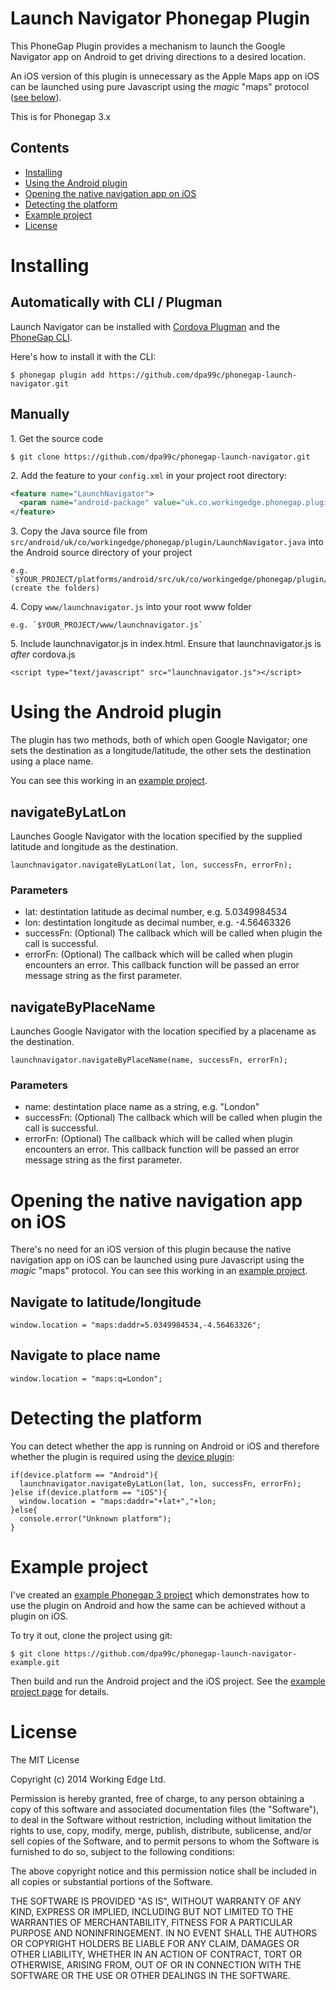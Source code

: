 Launch Navigator Phonegap Plugin
=================================

This PhoneGap Plugin provides a mechanism to launch the Google Navigator app on Android to get driving directions to a desired location. 

An iOS version of this plugin is unnecessary as the Apple Maps app on iOS can be launched using pure Javascript using the *magic* "maps" protocol ([see below](#opening)).

This is for Phonegap 3.x

## Contents

* [Installing](#installing)
* [Using the Android plugin](#using-the-android-plugin)
* [Opening the native navigation app on iOS](#opening-the-native-navigation-app-on-ios)
* [Detecting the platform](#detecting-the-platform)
* [Example project](#example-project)
* [License](#license)
 
# Installing

## Automatically with CLI / Plugman
Launch Navigator can be installed with [Cordova Plugman](https://github.com/apache/cordova-plugman) and the [PhoneGap CLI](http://docs.phonegap.com/en/edge/guide_cli_index.md.html).

Here's how to install it with the CLI:


```
$ phonegap plugin add https://github.com/dpa99c/phonegap-launch-navigator.git
```

## Manually


1\. Get the source code
```
$ git clone https://github.com/dpa99c/phonegap-launch-navigator.git

```

2\. Add the feature to your `config.xml` in your project root directory:
```xml
<feature name="LaunchNavigator">
  <param name="android-package" value="uk.co.workingedge.phonegap.plugin.LaunchNavigator" />
</feature>
```

3\. Copy the Java source file from `src/android/uk/co/workingedge/phonegap/plugin/LaunchNavigator.java` into the Android source directory of your project 
    
    e.g. `$YOUR_PROJECT/platforms/android/src/uk/co/workingedge/phonegap/plugin/LaunchNavigator.java` (create the folders)
 

4\. Copy `www/launchnavigator.js` into your root www folder
    
    e.g. `$YOUR_PROJECT/www/launchnavigator.js`

    
5\. Include launchnavigator.js in index.html.  Ensure that launchnavigator.js is *after* cordova.js
```
<script type="text/javascript" src="launchnavigator.js"></script>        
```

# Using the Android plugin

The plugin has two methods, both of which open Google Navigator; one sets the destination as a longitude/latitude, the other sets the destination using a place name.

You can see this working in an [example project](https://github.com/dpa99c/phonegap-launch-navigator-example).

## navigateByLatLon

Launches Google Navigator with the location specified by the supplied latitude and longitude as the destination. 

```    
launchnavigator.navigateByLatLon(lat, lon, successFn, errorFn);
```

### Parameters

- lat: destintation latitude as decimal number, e.g. 5.0349984534
- lon: destintation longitude as decimal number, e.g. -4.56463326
- successFn: (Optional) The callback which will be called when plugin the call is successful.
- errorFn: (Optional) The callback which will be called when plugin encounters an error. This callback function will be passed an error message string as the first parameter.


## navigateByPlaceName

Launches Google Navigator with the location specified by a placename as the destination. 

```    
launchnavigator.navigateByPlaceName(name, successFn, errorFn);
```

### Parameters

- name: destintation place name as a string, e.g. "London"
- successFn: (Optional) The callback which will be called when plugin the call is successful.
- errorFn: (Optional) The callback which will be called when plugin encounters an error. This callback function will be passed an error message string as the first parameter.


# Opening the native navigation app on iOS

There's no need for an iOS version of this plugin because the native navigation app on iOS can be launched using pure Javascript using the *magic* "maps" protocol. 
You can see this working in an [example project](https://github.com/dpa99c/phonegap-launch-navigator-example).

## Navigate to latitude/longitude
```
window.location = "maps:daddr=5.0349984534,-4.56463326";
```

## Navigate to place name
```
window.location = "maps:q=London";
```

# Detecting the platform

You can detect whether the app is running on Android or iOS and therefore whether the plugin is required using the [device plugin](https://github.com/apache/cordova-plugin-device/blob/master/doc/index.md):

    if(device.platform == "Android"){
	  launchnavigator.navigateByLatLon(lat, lon, successFn, errorFn);
    }else if(device.platform == "iOS"){
	  window.location = "maps:daddr="+lat+","+lon;
    }else{
	  console.error("Unknown platform");
    }

# Example project

I've created an [example Phonegap 3 project](https://github.com/dpa99c/phonegap-launch-navigator-example) which demonstrates how to use the plugin on Android and how the same can be achieved without a plugin on iOS.

To try it out, clone the project using git:
```
$ git clone https://github.com/dpa99c/phonegap-launch-navigator-example.git

```

Then build and run the Android project and the iOS project. See the [example project page](https://github.com/dpa99c/phonegap-launch-navigator-example) for details.

License
================

The MIT License

Copyright (c) 2014 Working Edge Ltd.

Permission is hereby granted, free of charge, to any person obtaining a copy
of this software and associated documentation files (the "Software"), to deal
in the Software without restriction, including without limitation the rights
to use, copy, modify, merge, publish, distribute, sublicense, and/or sell
copies of the Software, and to permit persons to whom the Software is
furnished to do so, subject to the following conditions:

The above copyright notice and this permission notice shall be included in
all copies or substantial portions of the Software.

THE SOFTWARE IS PROVIDED "AS IS", WITHOUT WARRANTY OF ANY KIND, EXPRESS OR
IMPLIED, INCLUDING BUT NOT LIMITED TO THE WARRANTIES OF MERCHANTABILITY,
FITNESS FOR A PARTICULAR PURPOSE AND NONINFRINGEMENT. IN NO EVENT SHALL THE
AUTHORS OR COPYRIGHT HOLDERS BE LIABLE FOR ANY CLAIM, DAMAGES OR OTHER
LIABILITY, WHETHER IN AN ACTION OF CONTRACT, TORT OR OTHERWISE, ARISING FROM,
OUT OF OR IN CONNECTION WITH THE SOFTWARE OR THE USE OR OTHER DEALINGS IN
THE SOFTWARE.